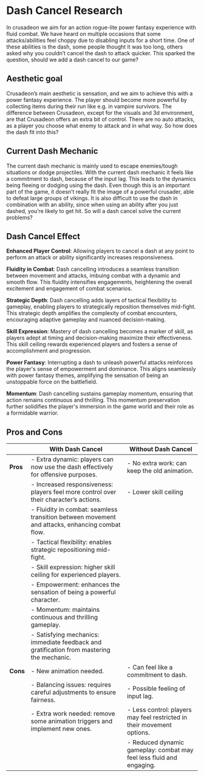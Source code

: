# Dash Cancel Research
In crusadeon we aim for an action rogue-lite power fantasy experience with fluid combat. We have heard on multiple occasions that some attacks/abilities feel choppy due to disabling inputs for a short time. One of these abilities is the dash, some people thought it was too long, others asked why you couldn’t cancel the dash to attack quicker. This sparked the question, should we add a dash cancel to our game?

## Aesthetic goal
Crusadeon’s main aesthetic is sensation, and we aim to achieve this with a power fantasy experience. The player should become more powerful by collecting items during their run like e.g. in vampire survivors. The difference between Crusadeon, except for the visuals and 3d environment, are that Crusadeon offers an extra bit of control. There are no auto attacks, as a player you choose what enemy to attack and in what way. So how does the dash fit into this?

## Current Dash Mechanic
The current dash mechanic is mainly used to escape enemies/tough situations or dodge projectiles. With the current dash mechanic it feels like a commitment to dash, because of the input lag. This leads to the dynamics being fleeing or dodging using the dash. Even though this is an important part of the game, it doesn’t really fit the image of a powerful crusader, able to defeat large groups of vikings. It is also difficult to use the dash in combination with an ability, since when using an ability after you just dashed, you’re likely to get hit. So will a dash cancel solve the current problems?

## Dash Cancel Effect
**Enhanced Player Control**: Allowing players to cancel a dash at any point to perform an attack or ability significantly increases responsiveness.  

**Fluidity in Combat**: Dash cancelling introduces a seamless transition between movement and attacks, imbuing combat with a dynamic and smooth flow. This fluidity intensifies engagements, heightening the overall excitement and engagement of combat scenarios. 

**Strategic Depth**: Dash cancelling adds layers of tactical flexibility to gameplay, enabling players to strategically reposition themselves mid-fight. This strategic depth amplifies the complexity of combat encounters, encouraging adaptive gameplay and nuanced decision-making.  

**Skill Expression**: Mastery of dash cancelling becomes a marker of skill, as players adept at timing and decision-making maximize their effectiveness. This skill ceiling rewards experienced players and fosters a sense of accomplishment and progression. 

**Power Fantasy**: Interrupting a dash to unleash powerful attacks reinforces the player's sense of empowerment and dominance. This aligns seamlessly with power fantasy themes, amplifying the sensation of being an unstoppable force on the battlefield. 

**Momentum**: Dash cancelling sustains gameplay momentum, ensuring that action remains continuous and thrilling. This momentum preservation further solidifies the player's immersion in the game world and their role as a formidable warrior.  

## Pros and Cons
|                	| **With Dash Cancel**                                                                                       	| **Without Dash Cancel**                                             	  |
|-----------------|-------------------------------------------------------------------------------------------------------------|-------------------------------------------------------------------------|
| **Pros**       	| - Extra dynamic: players can now use the dash effectively for offensive purposes.                          	| - No extra work: can keep the old animation.                       	    |
|                	| - Increased responsiveness: players feel more control over their character’s actions.                     	| - Lower skill ceiling                                                                    	  |
|                	| - Fluidity in combat: seamless transition between movement and attacks, enhancing combat flow.             	|                                                                     	  |
|                	| - Tactical flexibility: enables strategic repositioning mid-fight.                                         	|                                                                     	  |
|                	| - Skill expression: higher skill ceiling for experienced players.                                          	|                                                                     	  |
|                	| - Empowerment: enhances the sensation of being a powerful character.                                       	|                                                                     	  |
|                	| - Momentum: maintains continuous and thrilling gameplay.                                                   	|                                                                     	  |
|                	| - Satisfying mechanics: immediate feedback and gratification from mastering the mechanic.                  	|                                                                     	  |
| **Cons**       	| - New animation needed.                                                                                    	| - Can feel like a commitment to dash.                               	  |
|                	| - Balancing issues: requires careful adjustments to ensure fairness.                                       	| - Possible feeling of input lag.                                    	  |
|                	| - Extra work needed: remove some animation triggers and implement new ones.                                	| - Less control: players may feel restricted in their movement options.  |
|                	|                                                                                                            	| - Reduced dynamic gameplay: combat may feel less fluid and engaging.	  |







